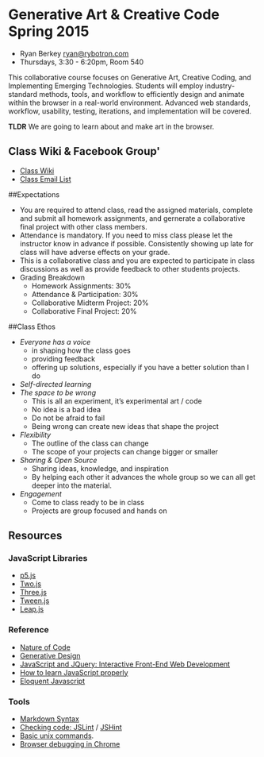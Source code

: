 Generative Art & Creative Code Spring 2015 
========================================
* Ryan Berkey [ryan@rybotron.com](mailto:ryan@rybotron.com)
* Thursdays, 3:30 - 6:20pm, Room 540

This collaborative course focuses on Generative Art, Creative Coding, and Implementing Emerging Technologies. Students will employ industry-standard methods, tools, and workflow to efficiently design and animate within the browser in a real-world environment. Advanced web standards, workflow, usability, testing, iterations, and implementation will be covered. 

**TLDR** We are going to learn about and make art in the browser.

## Class Wiki & Facebook Group'
* [Class Wiki](https://github.com/rybotron/wnm498genart_f14/wiki)
* [Class Email List](https://groups.google.com/forum/#!forum/wnm498genart15s)

##Expectations

* You are required to attend class, read the assigned materials, complete and submit all homework assignments, and gernerate a collaborative final project with other class members.
* Attendance is mandatory. If you need to miss class please let the instructor know in advance if possible. Consistently showing up late for class will have adverse effects on your grade.
* This is a collaborative class and you are expected to participate in class discussions as well as provide feedback to other students projects.
* Grading Breakdown
  * Homework Assignments: 30%
  * Attendance & Participation: 30%
  * Collaborative Midterm Project: 20%
  * Collaborative Final Project: 20%
  
##Class Ethos

* *Everyone has a voice*
  * in shaping how the class goes
  * providing feedback
  * offering up solutions, especially if you have a better solution than I do
* *Self-directed learning*
* *The space to be wrong*
  * This is all an experiment, it’s experimental art / code
  * No idea is a bad idea
  * Do not be afraid to fail
  * Being wrong can create new ideas that shape the project
* *Flexibility*
  * The outline of the class can change
  * The scope of your projects can change bigger or smaller
* *Sharing & Open Source*
  * Sharing ideas, knowledge, and inspiration
  * By helping each other it advances the whole group so we can all get deeper into the material.
* *Engagement*
  * Come to class ready to be in class
  * Projects are group focused and hands on


Resources
---------
### JavaScript Libraries
* [p5.js](http://p5js.org/)
* [Two.js](http://jonobr1.github.io/two.js/)
* [Three.js](http://threejs.org/)
* [Tween.js](https://github.com/sole/tween.js/)
* [Leap.js](https://developer.leapmotion.com/leapjs/welcome)

### Reference
* [Nature of Code](http://natureofcode.com/)
* [Generative Design](http://www.generative-gestaltung.de/)
* [JavaScript and JQuery: Interactive Front-End Web Development](http://javascriptbook.com/)
* [How to learn JavaScript properly](http://javascriptissexy.com/how-to-learn-javascript-properly/)
* [Eloquent Javascript](http://eloquentjavascript.net/)

### Tools
* [Markdown Syntax](http://daringfireball.net/projects/markdown/syntax)
* [Checking code: JSLint](http://www.jslint.com/) / [JSHint](http://www.jshint.com)
* [Basic unix commands](http://www.webmonkey.com/2010/02/learn_enough_unix_for_your_resume/#Basic_Commands).
* [Browser debugging in Chrome](https://developer.chrome.com/extensions/tut_debugging)